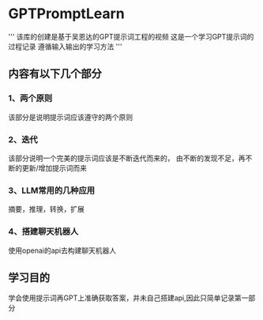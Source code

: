 # GPTPromptLearn
'''
该库的创建是基于吴恩达的GPT提示词工程的视频
这是一个学习GPT提示词的过程记录
遵循输入输出的学习方法
'''
## 内容有以下几个部分
### 1、两个原则
<p>
  该部分是说明提示词应该遵守的两个原则
</p>

### 2、迭代
<p>
  该部分说明一个完美的提示词应该是不断迭代而来的，
  由不断的发现不足，再不断的更新/增加提示词而来
</p>

### 3、LLM常用的几种应用
<p>
  摘要，推理，转换，扩展
</p>

### 4、搭建聊天机器人
<p>
  使用openai的api去构建聊天机器人
</p>

## 学习目的
<p>
  学会使用提示词再GPT上准确获取答案，并未自己搭建api,因此只简单记录第一部分
</p>
